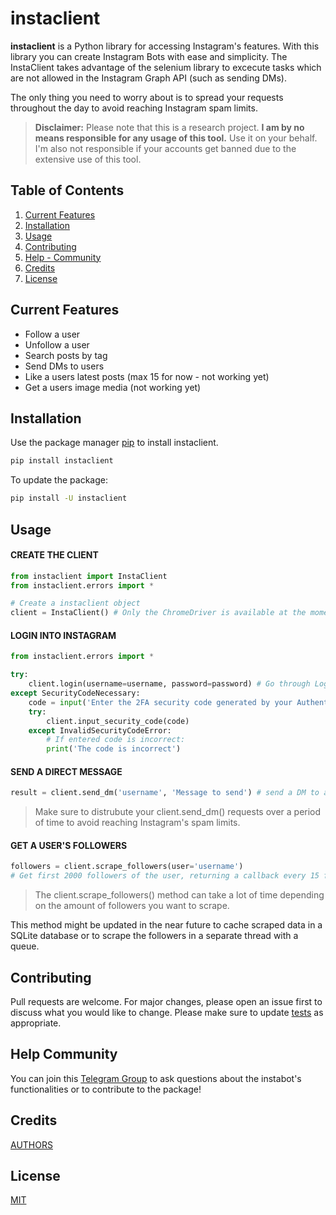 # instaclient

**instaclient** is a Python library for accessing Instagram's features.
With this library you can create Instagram Bots with ease and simplicity. The InstaClient takes advantage of the selenium library to excecute tasks which are not allowed in the Instagram Graph API (such as sending DMs).

The only thing you need to worry about is to spread your requests throughout the day to avoid reaching Instagram spam limits.
> **Disclaimer:** Please note that this is a research project. **I am by no means responsible for any usage of this tool.** Use it on your behalf. I'm also not responsible if your accounts get banned due to the extensive use of this tool.

## Table of Contents

1. [Current Features](#current-features)
2. [Installation](#installation)
3. [Usage](#usage)
4. [Contributing](#contributing)
5. [Help - Community](#help-community)
6. [Credits](#credits)
7. [License](#license)

## Current Features
- Follow a user
- Unfollow a user
- Search posts by tag
- Send DMs to users
- Like a users latest posts (max 15 for now - not working yet)
- Get a users image media (not working yet)

## Installation

Use the package manager [pip](https://pip.pypa.io/en/stable/) to install instaclient.

```bash
pip install instaclient
```
To update the package:
```bash
pip install -U instaclient
```

## Usage
#### CREATE THE CLIENT
```python
from instaclient import InstaClient
from instaclient.errors import *

# Create a instaclient object
client = InstaClient() # Only the ChromeDriver is available at the moment
```
#### LOGIN INTO INSTAGRAM
```python
from instaclient.errors import *

try:
    client.login(username=username, password=password) # Go through Login Procedure
except SecurityCodeNecessary:
    code = input('Enter the 2FA security code generated by your Authenticator App or sent to you by SMS')
    try:
        client.input_security_code(code)
    except InvalidSecurityCodeError:
        # If entered code is incorrect:
        print('The code is incorrect')
```
#### SEND A DIRECT MESSAGE
```python
result = client.send_dm('username', 'Message to send') # send a DM to a user
```
> Make sure to distrubute your client.send_dm() requests over a period of time to avoid reaching Instagram's spam limits.
#### GET A USER'S FOLLOWERS
```python
followers = client.scrape_followers(user='username')
# Get first 2000 followers of the user, returning a callback every 15 followers (default callback is a terminal print statement)
```
> The client.scrape_followers() method can take a lot of time depending on the amount of followers you want to scrape.

This method might be updated in the near future to cache scraped data in a SQLite database or to scrape the followers in a separate thread with a queue.

## Contributing
Pull requests are welcome. For major changes, please open an issue first to discuss what you would like to change.
Please make sure to update [tests](https://github.com/wickerdevs/instaclient/tree/master/tests) as appropriate.

## Help Community
You can join this [Telegram Group](https://t.me/instaclient) to ask questions about the instabot's functionalities or to contribute to the package!

## Credits
[AUTHORS](https://github.com/wickerdevs/instaclient/blob/master/AUTHORS.rst)

## License
[MIT](https://choosealicense.com/licenses/mit/)


